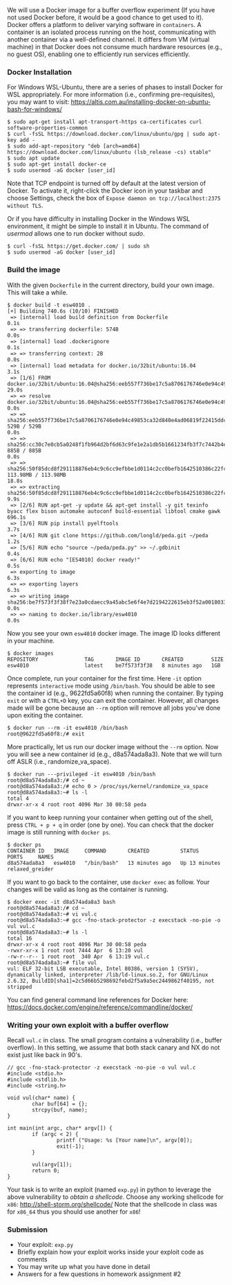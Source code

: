 We will use a Docker image for a buffer overflow experiment 
(If you have not used Docker before, it would be a good chance to get used to it). 
Docker offers a platform to deliver varying software 
in `containers`. 
A container is an isolated process running on the host, 
communicating with another container via a well-defined channel. 
It differs from VM (virtual machine) in that Docker does not 
consume much hardware resources (e.g., no guest OS), 
enabling one to efficiently run services efficiently.



### Docker Installation

For Windows WSL-Ubuntu,
there are a series of phases to install Docker for WSL appropriately.
For more information (i.e., confirming pre-requisites), you may want to visit:
https://altis.com.au/installing-docker-on-ubuntu-bash-for-windows/
```
$ sudo apt-get install apt-transport-https ca-certificates curl software-properties-common
$ curl -fsSL https://download.docker.com/linux/ubuntu/gpg | sudo apt-key add -
$ sudo add-apt-repository "deb [arch=amd64] https://download.docker.com/linux/ubuntu (lsb_release -cs) stable"
$ sudo apt update
$ sudo apt-get install docker-ce
$ sudo usermod -aG docker [user_id]
```
Note that TCP endpoint is turned off by default at the latest version of Docker.
To activate it, right-click the Docker icon in your taskbar and choose Settings, 
check the box of `Expose daemon on tcp://localhost:2375 without TLS`.

Or if you have difficulty in installing Docker in the Windows WSL environment, 
it might be simple to install it in Ubuntu. 
The command of *usermod* allows one to run docker without *sudo*.
```
$ curl -fsSL https://get.docker.com/ | sudo sh
$ sudo usermod -aG docker [user_id]
```


### Build the image

With the given `Dockerfile` in the current directory, build your own image. 
This will take a while.
```
$ docker build -t esw4010 .  
[+] Building 740.6s (10/10) FINISHED
 => [internal] load build definition from Dockerfile                                                                                                                                   0.1s
 => => transferring dockerfile: 574B                                                                                                                                                   0.0s
 => [internal] load .dockerignore                                                                                                                                                      0.1s
 => => transferring context: 2B                                                                                                                                                        0.0s
 => [internal] load metadata for docker.io/32bit/ubuntu:16.04                                                                                                                          3.1s
 => [1/6] FROM docker.io/32bit/ubuntu:16.04@sha256:eeb557f736be17c5a8706176746e0e94c49853ca32d840e4ad06819f22415ddc                                                                   29.0s
 => => resolve docker.io/32bit/ubuntu:16.04@sha256:eeb557f736be17c5a8706176746e0e94c49853ca32d840e4ad06819f22415ddc                                                                    0.0s
 => => sha256:eeb557f736be17c5a8706176746e0e94c49853ca32d840e4ad06819f22415ddc 529B / 529B                                                                                             0.0s
 => => sha256:cc30c7e0cb5a0248f1fb964d2bf6d63c9fe1e2a1db5b1661234fb3f7c7442b4e 885B / 885B                                                                                             0.0s
 => => sha256:50f85dcd8f291118876eb4c9c6cc9efbbe1d0114c2cc0befb1642510386c22fc 113.98MB / 113.98MB                                                                                    18.8s
 => => extracting sha256:50f85dcd8f291118876eb4c9c6cc9efbbe1d0114c2cc0befb1642510386c22fc                                                                                              9.9s
 => [2/6] RUN apt-get -y update && apt-get install -y git texinfo byacc flex bison automake autoconf build-essential libtool cmake gawk  696.1s
 => [3/6] RUN pip install pyelftools                                                                                                                                                   3.7s
 => [4/6] RUN git clone https://github.com/longld/peda.git ~/peda                                                                                                                      1.2s
 => [5/6] RUN echo "source ~/peda/peda.py" >> ~/.gdbinit                                                                                                                               0.4s
 => [6/6] RUN echo "[ES4010] docker ready!"                                                                                                                                            0.5s
 => exporting to image                                                                                                                                                                 6.3s
 => => exporting layers                                                                                                                                                                6.3s
 => => writing image sha256:be7f573f3f38f7e23a0cdaecc9a45abc5e6f4e7d2194222615eb3f52a0018033                                                                                           0.0s
 => => naming to docker.io/library/esw4010                                                                                                                                             0.0s
```

Now you see your own `esw4010` docker image. The image ID looks different in your machine.
```
$ docker images
REPOSITORY               TAG       IMAGE ID       CREATED         SIZE
esw4010                  latest    be7f573f3f38   8 minutes ago   1GB
```

Once complete, run your container for the first time.
Here `-it` option represents `interactive` mode using `/bin/bash`. 
You should be able to see the container id (e.g., 9622fd5a60f8) when running the container.
By typing `exit` or with a `CTRL+D` key, you can exit the container.
However, all changes made will be gone because an `--rm` option 
will remove all jobs you've done upon exiting the container.
```
$ docker run --rm -it esw4010 /bin/bash
root@9622fd5a60f8:/# exit
```

More practically, let us run our docker image without the `--rm` option.
Now you will see a new container id (e.g., d8a574ada8a3).
Note that we will turn off ASLR (i.e., randomize_va_space).
```
$ docker run ---privileged -it esw4010 /bin/bash
root@d8a574ada8a3:/# cd ~
root@d8a574ada8a3:/# echo 0 > /proc/sys/kernel/randomize_va_space
root@d8a574ada8a3:~# ls -l
total 4
drwxr-xr-x 4 root root 4096 Mar 30 00:58 peda
```

If you want to keep running your container when getting out of the shell,
press `CTRL + p + q` in order (one by one). You can check that the docker image is 
still running with `docker ps`.
```
$ docker ps
CONTAINER ID   IMAGE     COMMAND       CREATED          STATUS          PORTS     NAMES
d8a574ada8a3   esw4010   "/bin/bash"   13 minutes ago   Up 13 minutes             relaxed_greider
```

If you want to go back to the container, use `docker exec` as follow. 
Your changes will be valid as long as the container is running.
```
$ docker exec -it d8a574ada8a3 bash
root@d8a574ada8a3:/# cd ~
root@d8a574ada8a3:~# vi vul.c
root@d8a574ada8a3:~# gcc -fno-stack-protector -z execstack -no-pie -o vul vul.c
root@d8a574ada8a3:~# ls -l
total 16
drwxr-xr-x 4 root root 4096 Mar 30 00:58 peda
-rwxr-xr-x 1 root root 7444 Apr  6 13:20 vul
-rw-r--r-- 1 root root  340 Apr  6 13:19 vul.c
root@d8a574ada8a3:~# file vul
vul: ELF 32-bit LSB executable, Intel 80386, version 1 (SYSV), dynamically linked, interpreter /lib/ld-linux.so.2, for GNU/Linux 2.6.32, BuildID[sha1]=2c5d66b5298692febd2f5a9a5ec2449862f40195, not stripped
```

You can find general command line references for Docker here:
https://docs.docker.com/engine/reference/commandline/docker/



### Writing your own exploit with a buffer overflow

Recall `vul.c` in class. The small program contains a vulnerability (i.e., buffer overflow).
In this setting, we assume that both stack canary and NX do not exist just like back in 90's.

```
// gcc -fno-stack-protector -z execstack -no-pie -o vul vul.c
#include <stdio.h>
#include <stdlib.h>
#include <string.h>

void vul(char* name) {
        char buf[64] = {};
        strcpy(buf, name);
}

int main(int argc, char* argv[]) {
        if (argc < 2) {
                printf ("Usage: %s [Your name]\n", argv[0]);
                exit(-1);
        }

        vul(argv[1]);
        return 0;
}
```

Your task is to write an exploit (named `exp.py`) in python 
to leverage the above vulnerability to *obtain a shellcode*.
Choose any working shellcode for `x86`: http://shell-storm.org/shellcode/
Note that the shellcode in class was for `x86_64` thus you should use another for `x86`!


### Submission

* Your exploit: `exp.py`
* Briefly explain how your exploit works inside your exploit code as comments
* You may write up what you have done in detail
* Answers for a few questions in homework assignment #2

